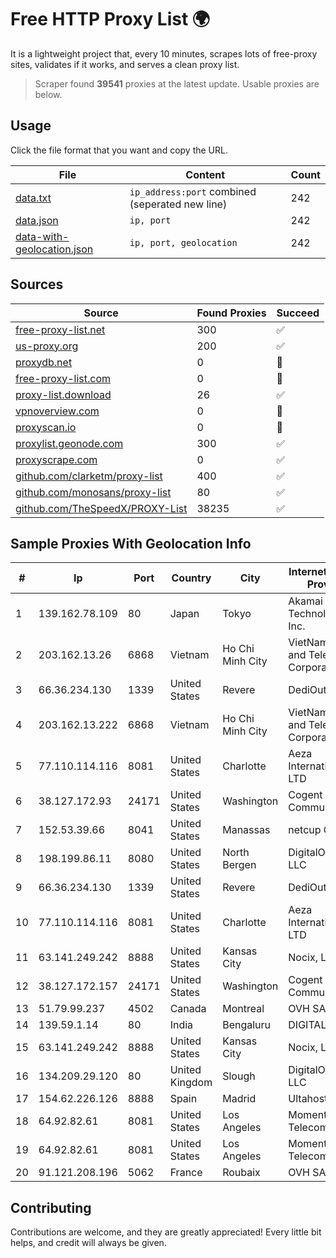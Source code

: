 
# Free HTTP Proxy List 🌍

It is a lightweight project that, every 10 minutes, scrapes lots of free-proxy sites, validates if it works, and serves a clean proxy list.


> Scraper found **39541** proxies at the latest update. Usable proxies are below.

## Usage

Click the file format that you want and copy the URL.


|File|Content|Count|
|----|-------|-----|
|[data.txt](https://raw.githubusercontent.com/themiralay/Proxy-List-World/master/data.txt)|`ip_address:port` combined (seperated new line)|242|
|[data.json](https://raw.githubusercontent.com/themiralay/Proxy-List-World/master/data.json)|`ip, port`|242|
|[data-with-geolocation.json](https://raw.githubusercontent.com/themiralay/Proxy-List-World/master/data-with-geolocation.json)|`ip, port, geolocation`|242|

## Sources

|Source|Found Proxies|Succeed|
|------|-------------|-------|
|[free-proxy-list.net](https://free-proxy-list.net)|300|✅|
|[us-proxy.org](https://www.us-proxy.org)|200|✅|
|[proxydb.net](http://proxydb.net)|0|🚫|
|[free-proxy-list.com](https://free-proxy-list.com/?page=&port=&type%5B%5D=http&type%5B%5D=https&up_time=0&search=Search)|0|🚫|
|[proxy-list.download](https://www.proxy-list.download/HTTP)|26|✅|
|[vpnoverview.com](https://vpnoverview.com/privacy/anonymous-browsing/free-proxy-servers)|0|🚫|
|[proxyscan.io](https://www.proxyscan.io)|0|🚫|
|[proxylist.geonode.com](https://proxylist.geonode.com/api/proxy-list?limit=300&page=1&sort_by=lastChecked&sort_type=desc&protocols=http,https)|300|✅|
|[proxyscrape.com](https://api.proxyscrape.com/v2/?request=displayproxies&protocol=http&timeout=10000&country=all&ssl=all&anonymity=all)|0|✅|
|[github.com/clarketm/proxy-list](https://raw.githubusercontent.com/clarketm/proxy-list/master/proxy-list-raw.txt)|400|✅|
|[github.com/monosans/proxy-list](https://raw.githubusercontent.com/monosans/proxy-list/main/proxies/http.txt)|80|✅|
|[github.com/TheSpeedX/PROXY-List](https://raw.githubusercontent.com/TheSpeedX/PROXY-List/master/http.txt)|38235|✅|


## Sample Proxies With Geolocation Info

|#|Ip|Port|Country|City|Internet Service Provider|
|-|--|----|-------|----|-------------------------|
|1|139.162.78.109|80|Japan|Tokyo|Akamai Technologies, Inc.|
|2|203.162.13.26|6868|Vietnam|Ho Chi Minh City|VietNam Post and Telecom Corporation|
|3|66.36.234.130|1339|United States|Revere|DediOutlet, LLC|
|4|203.162.13.222|6868|Vietnam|Ho Chi Minh City|VietNam Post and Telecom Corporation|
|5|77.110.114.116|8081|United States|Charlotte|Aeza International LTD|
|6|38.127.172.93|24171|United States|Washington|Cogent Communications|
|7|152.53.39.66|8041|United States|Manassas|netcup GmbH|
|8|198.199.86.11|8080|United States|North Bergen|DigitalOcean, LLC|
|9|66.36.234.130|1339|United States|Revere|DediOutlet, LLC|
|10|77.110.114.116|8081|United States|Charlotte|Aeza International LTD|
|11|63.141.249.242|8888|United States|Kansas City|Nocix, LLC|
|12|38.127.172.157|24171|United States|Washington|Cogent Communications|
|13|51.79.99.237|4502|Canada|Montreal|OVH SAS|
|14|139.59.1.14|80|India|Bengaluru|DIGITALOCEAN|
|15|63.141.249.242|8888|United States|Kansas City|Nocix, LLC|
|16|134.209.29.120|80|United Kingdom|Slough|DigitalOcean, LLC|
|17|154.62.226.126|8888|Spain|Madrid|Ultahost, Inc.|
|18|64.92.82.61|8081|United States|Los Angeles|Momentum Telecom, Inc.|
|19|64.92.82.61|8081|United States|Los Angeles|Momentum Telecom, Inc.|
|20|91.121.208.196|5062|France|Roubaix|OVH SAS|



## Contributing

Contributions are welcome, and they are greatly appreciated! Every
little bit helps, and credit will always be given.

